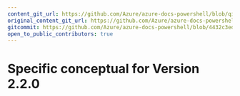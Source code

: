 ```yaml
---
content_git_url: https://github.com/Azure/azure-docs-powershell/blob/qinezh-conceptual/azureps-cmdlets-docs/ResourceManager/docs-conceptual/2.2.0/v2.md
original_content_git_url: https://github.com/Azure/azure-docs-powershell/blob/qinezh-conceptual/azureps-cmdlets-docs/ResourceManager/docs-conceptual/2.2.0/v2.md
gitcommit: https://github.com/Azure/azure-docs-powershell/blob/4432c3ed5935d6eef24e2d8dc288425dd32a77c7
open_to_public_contributors: true
---
```

# Specific conceptual for Version 2.2.0